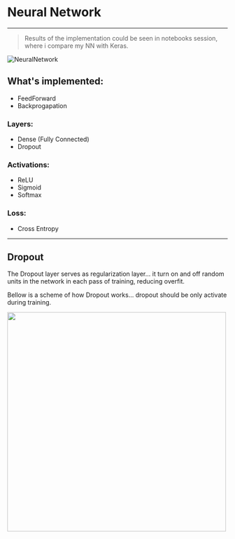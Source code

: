 # Neural Network
---

> Results of the implementation could be seen in notebooks session, where i compare my NN with Keras.

![NeuralNetwork](https://raw.githubusercontent.com/rdenadai/AI-Study-Notebooks/master/images/nn.png)

## What's implemented:
 
 - FeedForward
 - Backprogapation

### Layers:

 - Dense (Fully Connected)
 - Dropout

### Activations:

 - ReLU
 - Sigmoid
 - Softmax

### Loss:

 - Cross Entropy

---
## Dropout

The Dropout layer serves as regularization layer... it turn on and off random units in the network in each pass of training, reducing overfit.

Bellow is a scheme of how Dropout works... dropout should be only activate during training.

<img src="https://raw.githubusercontent.com/rdenadai/AI-Study-Notebooks/master/images/dropout.png" width="500px"/>